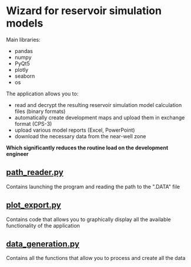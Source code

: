 # Wizard for reservoir simulation models

Main libraries:
* pandas
* numpy
* PyQt5
* plotly
* seaborn
* os


The application allows you to:
* read and decrypt the resulting reservoir simulation model calculation files (binary formats)
* automatically create development maps and upload them in exchange format (CPS-3)
* upload various model reports (Excel, PowerPoint)
* download the necessary data from the near-well zone 

**Which significantly reduces the routine load on the development engineer**

## [path_reader.py](https://github.com/shmeleved/Wizard_for_building_maps_and_reports_of_reservoir_simulation_models/blob/main/path_reader.py)
Contains launching the program and reading the path to the ".DATA" file

## [plot_export.py](https://github.com/shmeleved/Wizard_for_building_maps_and_reports_of_reservoir_simulation_models/blob/main/plot_export.py)
Contains code that allows you to graphically display all the available functionality of the application

## [data_generation.py](https://github.com/shmeleved/Wizard_for_building_maps_and_reports_of_reservoir_simulation_models/blob/main/data_generation.py)
Contains all the functions that allow you to process and create all the data
